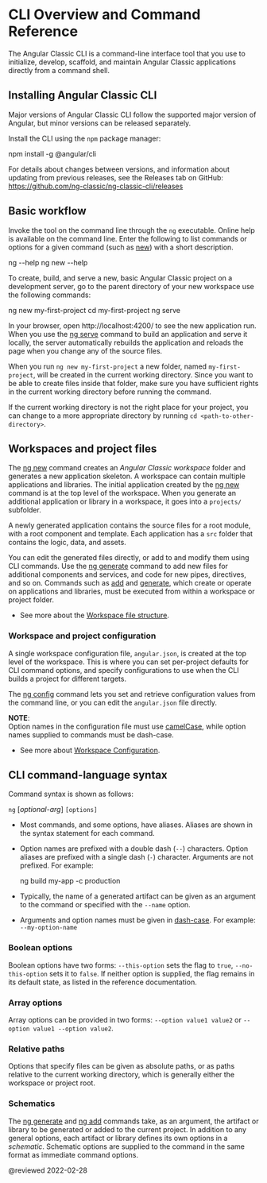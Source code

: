 # CLI Overview and Command Reference

The Angular Classic CLI is a command-line interface tool that you use to initialize, develop, scaffold, and maintain Angular Classic applications directly from a command shell.

## Installing Angular Classic CLI

Major versions of Angular Classic CLI follow the supported major version of Angular, but minor versions can be released separately.

Install the CLI using the `npm` package manager:

<code-example format="shell" language="shell">

npm install -g &commat;angular/cli<aio-angular-dist-tag class="pln"></aio-angular-dist-tag>

</code-example>

For details about changes between versions, and information about updating from previous releases, see the Releases tab on GitHub: https://github.com/ng-classic/ng-classic-cli/releases

## Basic workflow

Invoke the tool on the command line through the `ng` executable.
Online help is available on the command line.
Enter the following to list commands or options for a given command \(such as [new](cli/new)\) with a short description.

<code-example format="shell" language="shell">

ng --help
ng new --help

</code-example>

To create, build, and serve a new, basic Angular Classic project on a development server, go to the parent directory of your new workspace use the following commands:

<code-example format="shell" language="shell">

ng new my-first-project
cd my-first-project
ng serve

</code-example>

In your browser, open http://localhost:4200/ to see the new application run.
When you use the [ng serve](cli/serve) command to build an application and serve it locally, the server automatically rebuilds the application and reloads the page when you change any of the source files.

<div class="alert is-helpful">

When you run `ng new my-first-project` a new folder, named `my-first-project`, will be created in the current working directory.
Since you want to be able to create files inside that folder, make sure you have sufficient rights in the current working directory before running the command.

If the current working directory is not the right place for your project, you can change to a more appropriate directory by running `cd <path-to-other-directory>`.

</div>

## Workspaces and project files

The [ng new](cli/new) command creates an *Angular Classic workspace* folder and generates a new application skeleton.
A workspace can contain multiple applications and libraries.
The initial application created by the [ng new](cli/new) command is at the top level of the workspace.
When you generate an additional application or library in a workspace, it goes into a `projects/` subfolder.

A newly generated application contains the source files for a root module, with a root component and template.
Each application has a `src` folder that contains the logic, data, and assets.

You can edit the generated files directly, or add to and modify them using CLI commands.
Use the [ng generate](cli/generate) command to add new files for additional components and services, and code for new pipes, directives, and so on.
Commands such as [add](cli/add) and [generate](cli/generate), which create or operate on applications and libraries, must be executed from within a workspace or project folder.

*   See more about the [Workspace file structure](guide/file-structure).

### Workspace and project configuration

A single workspace configuration file, `angular.json`, is created at the top level of the workspace.
This is where you can set per-project defaults for CLI command options, and specify configurations to use when the CLI builds a project for different targets.

The [ng config](cli/config) command lets you set and retrieve configuration values from the command line, or you can edit the `angular.json` file directly.

<div class="alert is-helpful">

**NOTE**: <br />
Option names in the configuration file must use [camelCase](guide/glossary#case-types), while option names supplied to commands must be dash-case.

</div>

*   See more about [Workspace Configuration](guide/workspace-config).

## CLI command-language syntax

Command syntax is shown as follows:

`ng` *<command-name>* *<required-arg>* [*optional-arg*] `[options]`

*   Most commands, and some options, have aliases.
    Aliases are shown in the syntax statement for each command.

*   Option names are prefixed with a double dash \(`--`\) characters.
    Option aliases are prefixed with a single dash \(`-`\) character.
    Arguments are not prefixed.
    For example:

    <code-example format="shell" language="shell">

    ng build my-app -c production

    </code-example>

*   Typically, the name of a generated artifact can be given as an argument to the command or specified with the `--name` option.

*   Arguments and option names must be given in [dash-case](guide/glossary#case-types).
    For example: `--my-option-name`

### Boolean options

Boolean options have two forms: `--this-option` sets the flag to `true`, `--no-this-option` sets it to `false`.
If neither option is supplied, the flag remains in its default state, as listed in the reference documentation.

### Array options

Array options can be provided in two forms: `--option value1 value2` or `--option value1 --option value2`.

### Relative paths

Options that specify files can be given as absolute paths, or as paths relative to the current working directory, which is generally either the workspace or project root.

### Schematics

The [ng generate](cli/generate) and [ng add](cli/add) commands take, as an argument, the artifact or library to be generated or added to the current project.
In addition to any general options, each artifact or library defines its own options in a *schematic*.
Schematic options are supplied to the command in the same format as immediate command options.

<!-- links -->

<!-- external links -->

<!-- end links -->

@reviewed 2022-02-28
